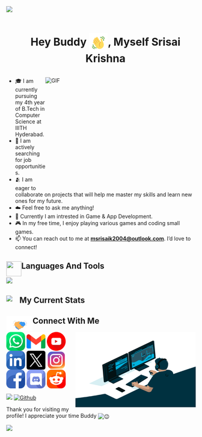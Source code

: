 <img src="https://user-images.githubusercontent.com/73097560/115834477-dbab4500-a447-11eb-908a-139a6edaec5c.gif">


<div id="user-content-toc">
  <ul align="center">
    <summary><h1 style="display: inline-block">Hey Buddy <img align="center" src="https://raw.githubusercontent.com/ashu-guo/ashu-guo/main/assets/wave.gif" width="50px" h>, Myself Srisai Krishna</h1></summary>
  </ul>
</div>

<img align="right" height="300" width="400" alt="GIF" src="https://media.giphy.com/media/SWoSkN6DxTszqIKEqv/giphy.gif">

- 🎓 I am currently pursuing my 4th year of B.Tech in Computer Science at IIITH Hyderabad.
- 🔭 I am actively searching for job opportunities.
- 🫂 I am eager to collaborate on projects that will help me master my skills and learn new ones for my future.
- ☁️ Feel free to ask me anything!
- 🌱 Currently I am intrested in Game & App Development.
- 🎮 In my free time, I enjoy playing various games and coding small games.
- 📫 You can reach out to me at **msrisaik2004@outlook.com**. I’d love to connect!

<h2><img align= "left" src="https://media2.giphy.com/media/QssGEmpkyEOhBCb7e1/giphy.gif?cid=ecf05e47a0n3gi1bfqntqmob8g9aid1oyj2wr3ds3mg700bl&rid=giphy.gif" width="40px" height="40px"> Languages And Tools </h2>
<p align="left">
  <a href="https://skillicons.dev">
    <img src="https://skillicons.dev/icons?i=c,cpp,aws,swift,express,figma,bash,git,github,html,css,javascript,nginx,mysql,mongodb,nextjs,python,react,linux,kubernetes&perline=20" />
  </a>
</p>

<h2> <img align= "left" <img align= "left" src = "https://i.pinimg.com/originals/65/c4/f4/65c4f452571be1261e9c623f7da488ac.gif" width = 35px> My Current Stats </h2>


<h2> <img align= "left" src='https://raw.githubusercontent.com/ashu-guo/ashu-guo/main/assets/handshake.gif' width="70px" height="40px"> Connect With Me </h2>

<img align="right" alt="GIF" src="https://github.com/manojuppala/manojuppala/blob/master/assets/code.gif?raw=true" width="320" height="200" />

<p align="left">
<a href="https://wa.me/918341055029" target="blank"><img align="center" src="icons/whatsapp.png" alt="Whatsapp" height="50" width="50" /></a>
<a href="mailto:mskrishna621@gmail.com" target="blank"><img align="center" src="icons/gmail.png" alt="Gmail" height="50" width="50" /></a>
<a href="https://www.youtube.com/@srisaikrishna8564" target="blank"><img align="center" src="icons/youtube.png" alt="Youtube" height="50" width="50" /></a>
<a href="https://www.linkedin.com/in/srisaikrishna-7639612b9" target="blank"><img align="center" src="icons/linkedin.png" alt="Linkedin" height="50" width="50" /></a>
<a href=""https://x.com/SrisaiKrishna17" target="blank"><img align="center" src="icons/twitter.png" alt="Twitter" height="50" width="50" /></a> 
<a href="https://www.instagram.com/srisai_krishna_3108/" target="blank"><img align="center" src="icons/instagram.png" alt="Instagram" height="50" width="50" /></a>
<a href="https://www.facebook.com/srisai.krishna.144/" target="blank"><img align="center" src="icons/facebook.png" alt="Facebook" height="50" width="50" /></a>
<a href="https://discordapp.com/users/silver_3108" target="blank"><img align="center" src="icons/discord.png" alt="Discord" height="50" width="50" /></a>
<a href="https://www.reddit.com/u/Silver_1115" target="blank"><img align="center" src="icons/reddit.png" alt="Reddit" height="50" width="50" /></a>

[![](https://visitcount.itsvg.in/api?id=srisaim2804&icon=3&color=6)](https://visitcount.itsvg.in)
[![Github](https://img.shields.io/github/followers/srisaim2804?label=Follow&style=social)](https://github.com/srisaim2804)

<p class="thank-you-message">Thank you for visiting my profile! I appreciate your time Buddy <img align= "center" src="https://fonts.gstatic.com/s/e/notoemoji/latest/1f609/512.gif" alt="😉" width="32" height="32"> </p>

<img src="https://user-images.githubusercontent.com/73097560/115834477-dbab4500-a447-11eb-908a-139a6edaec5c.gif">

